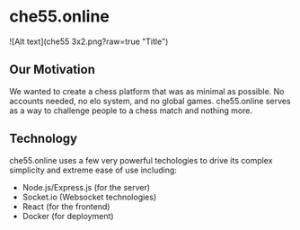 # che55.online
![Alt text](che55 3x2.png?raw=true "Title")

## Our Motivation

We wanted to create a chess platform that was as minimal as possible. No accounts needed, no elo system, and no global games. che55.online serves as a way to challenge people to a chess match and nothing more.

## Technology

che55.online uses a few very powerful techologies to drive its complex simplicity and extreme ease of use including:

* Node.js/Express.js (for the server)
* Socket.io (Websocket technologies)
* React (for the frontend) 
* Docker (for deployment)